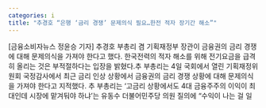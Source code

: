 ```yaml
---
categories: i
title: "추경호 “은행 ‘금리 경쟁’ 문제의식 필요…한전 적자 장기간 해소”"
---
```

[금융소비자뉴스 정윤승 기자] 추경호 부총리 겸 기획재정부 장관이 금융권의 금리 경쟁에 대해 문제의식을 가져야 한다고 했다. 한국전력의 적자 해소를 위해 전기요금을 급격히 올리는 것은 부적절하다는 입장을 밝혔다.추 부총리는 4일 국회에서 열린 기획재정위원회 국정감사에서 최근 금리 인상 상황에서 금융권의 금리 경쟁 상황에 대해 문제의식을 가져야 한다고 지적했다. 추 부총리는 &lsquo;고금리 상황에서도 4대 금융주주의 이익이 최대인데 시장에 맡겨둬야 하냐&rsquo;는 유동수 더불어민주당 의원 질의에 &ldquo;수익이 나는 걸 일